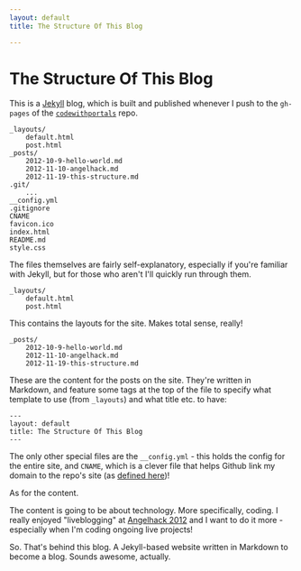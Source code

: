 ```yaml
---
layout: default
title: The Structure Of This Blog

---
```


# The Structure Of This Blog

This is a [Jekyll](https://github.com/mojombo/jekyll) blog, which is built and published whenever I push to the `gh-pages` of the [`codewithportals`](https://github.com/jdrydn/codewithportals) repo.

	_layouts/
		default.html
		post.html
	_posts/
		2012-10-9-hello-world.md
		2012-11-10-angelhack.md
		2012-11-19-this-structure.md
	.git/
		...
	__config.yml
	.gitignore
	CNAME
	favicon.ico
	index.html
	README.md
	style.css

The files themselves are fairly self-explanatory, especially if you're familiar with Jekyll, but for those who aren't I'll quickly run through them.

	_layouts/
		default.html
		post.html

This contains the layouts for the site. Makes total sense, really!

	_posts/
		2012-10-9-hello-world.md
		2012-11-10-angelhack.md
		2012-11-19-this-structure.md

These are the content for the posts on the site. They're written in Markdown, and feature some tags at the top of the file to specify what template to use (from `_layouts`) and what title etc. to have:

	---
	layout: default
	title: The Structure Of This Blog
	---

The only other special files are the `__config.yml` - this holds the config for the entire site, and `CNAME`, which is a clever file that helps Github link my domain to the repo's site (as [defined here](https://help.github.com/articles/user-organization-and-project-pages))!

As for the content.

The content is going to be about technology. More specifically, coding. I really enjoyed "liveblogging" at [Angelhack 2012](/2012-11-10-angelhack) and I want to do it more - especially when I'm coding ongoing live projects!

So. That's behind this blog. A Jekyll-based website written in Markdown to become a blog. Sounds awesome, actually.